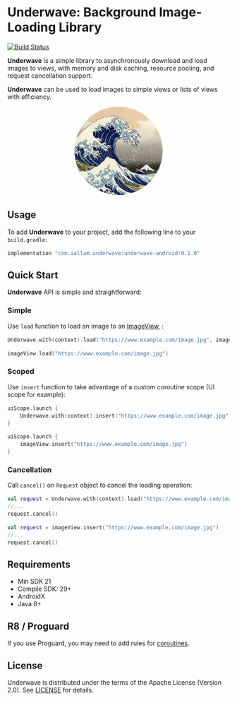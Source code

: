 Underwave: Background Image-Loading Library
============================================

[![Build Status](https://travis-ci.com/Aallam/Underwave.svg?token=nP2QNDvP3CyhgqiTDFz2&branch=master)](https://travis-ci.com/Aallam/Underwave)

**Underwave** is a simple library to asynchronously download and load images to views, with memory 
and disk caching, resource pooling, and request cancellation support.

**Underwave** can be used to load images to simple views or lists of views with efficiency.

<p align="center">
  <img width="200" height="200" src="static/the_wave.png">
</p>

Usage
-----
To add **Underwave** to your project, add the following line to your `build.gradle`:
```groovy
implementation "com.aallam.underwave:underwave-android:0.1.0"
```

Quick Start
-----------
**Underwave** API is simple and straightforward:

### Simple
Use `load` function to load an image to an [ImageView][1], :
````kotlin
Underwave.with(context).load("https://www.example.com/image.jpg", imageView)
````
````kotlin
imageView.load("https://www.example.com/image.jpg")
````

### Scoped
Use `insert` function to take advantage of a custom coroutine scope (UI scope for example):
````kotlin
uiScope.launch {
    Underwave.with(context).insert("https://www.example.com/image.jpg", imageView)
}
````
````kotlin
uiScope.launch {
    imageView.insert("https://www.example.com/image.jpg")
}
````

### Cancellation
Call `cancel()` on `Request` object to cancel the loading operation:
````kotlin
val request = Underwave.with(context).load("https://www.example.com/image.jpg", imageView)
//...
request.cancel()
````
````kotlin
val request = imageView.insert("https://www.example.com/image.jpg")
//...
request.cancel()
````
Requirements
------------
* Min SDK 21
* Compile SDK: 29+
* AndroidX
* Java 8+

R8 / Proguard
-------------
If you use Proguard, you may need to add rules for [coroutines][2].

License
-------

Underwave is distributed under the terms of the Apache License (Version 2.0). 
See [LICENSE](LICENSE) for details.

[1]: https://developer.android.com/reference/android/widget/ImageView
[2]: https://github.com/Kotlin/kotlinx.coroutines/blob/master/kotlinx-coroutines-core/jvm/resources/META-INF/proguard/coroutines.pro
